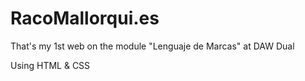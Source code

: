 # RacoMallorqui.es
That's my 1st web on the module "Lenguaje de Marcas" at DAW Dual 

Using HTML & CSS
